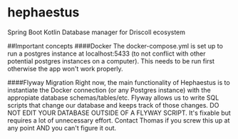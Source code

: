 # hephaestus
Spring Boot Kotlin Database manager for Driscoll ecosystem

##Important concepts
####Docker
The docker-compose.yml is set up to run a postgres instance at localhost:5433 (to not conflict with other potential postgres instances on a computer). This needs to be run first otherwise the app won't work properly.

####Flyway Migration
Right now, the main functionality of Hephaestus is to instantiate the Docker connection (or any Postgres instance) with the appropiate database schemas/tables/etc. Flyway allows us to write SQL scripts that change our database and keeps track of those changes. 
DO NOT EDIT YOUR DATABASE OUTSIDE OF A FLYWAY SCRIPT. It's fixable but requires a lot of unnecessary effort. Contact Thomas if you screw this up at any point AND you can't figure it out.
